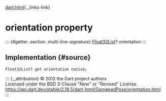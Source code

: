 [dart:html](../../dart-html/dart-html-library){._links-link}

orientation property
====================

::: {#getter .section .multi-line-signature}
[Float32List](../../dart-typed_data/float32list-class)? orientation
:::

Implementation {#source}
--------------

``` {.language-dart data-language="dart"}
Float32List? get orientation native;
```

::: {._attribution}
© 2012 the Dart project authors\
Licensed under the BSD 3-Clause \"New\" or \"Revised\" License.\
<https://api.dart.dev/stable/2.18.5/dart-html/GamepadPose/orientation.html>
:::
